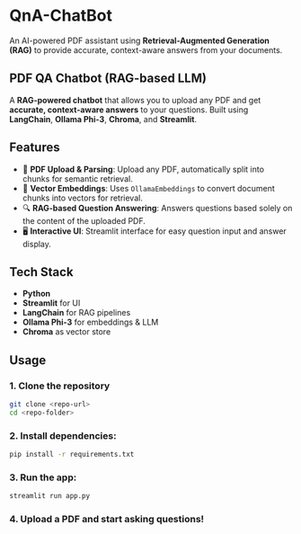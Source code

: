 # QnA-ChatBot

An AI-powered PDF assistant using **Retrieval-Augmented Generation (RAG)** to provide accurate, context-aware answers from your documents.



## PDF QA Chatbot (RAG-based LLM)

A **RAG-powered chatbot** that allows you to upload any PDF and get **accurate, context-aware answers** to your questions. Built using **LangChain**, **Ollama Phi-3**, **Chroma**, and **Streamlit**.



## Features

- 📄 **PDF Upload & Parsing**: Upload any PDF, automatically split into chunks for semantic retrieval.  
- 🧠 **Vector Embeddings**: Uses `OllamaEmbeddings` to convert document chunks into vectors for retrieval.  
- 🔍 **RAG-based Question Answering**: Answers questions based solely on the content of the uploaded PDF.  
- 🖥 **Interactive UI**: Streamlit interface for easy question input and answer display.  



## Tech Stack

- **Python**  
- **Streamlit** for UI  
- **LangChain** for RAG pipelines  
- **Ollama Phi-3** for embeddings & LLM  
- **Chroma** as vector store  



## Usage

### 1. Clone the repository

```bash
git clone <repo-url>
cd <repo-folder>
```



### 2. Install dependencies:

```bash
pip install -r requirements.txt
```


### 3. Run the app:

```bash
streamlit run app.py
```

### 4. Upload a PDF and start asking questions!
